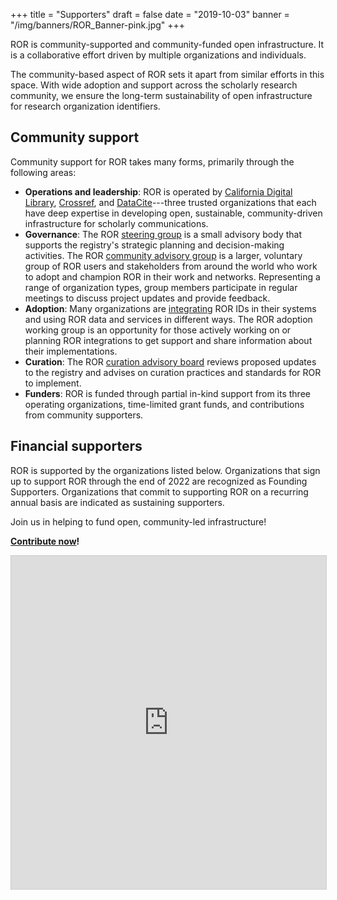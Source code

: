 +++
title = "Supporters"
draft = false
date = "2019-10-03"
banner = "/img/banners/ROR_Banner-pink.jpg"
+++

ROR is community-supported and community-funded open infrastructure. It is a collaborative effort driven by multiple organizations and individuals.

The community-based aspect of ROR sets it apart from similar efforts in this space. With wide adoption and support across the scholarly research community, we ensure the long-term sustainability of open infrastructure for research organization identifiers.

## Community support

Community support for ROR takes many forms, primarily through the following areas:

-  **Operations and leadership**: ROR is operated by [California Digital Library](https://cdlib.org), [Crossref](https://crossref.org), and [DataCite](https://datacite.org)---three trusted organizations that each have deep expertise in developing open, sustainable, community-driven infrastructure for scholarly communications. 
-  **Governance**: The ROR [steering group](/governance/#steering-group) is a small advisory body that supports the registry's strategic planning and decision-making activities. The ROR [community advisory group](/community) is a larger, voluntary group of ROR users and stakeholders from around the world who work to adopt and champion ROR in their work and networks. Representing a range of organization types, group members participate in regular meetings to discuss project updates and provide feedback.
-  **Adoption**: Many organizations are [integrating](/integrations) ROR IDs in their systems and using ROR data and services in different ways. The ROR adoption working group is an opportunity for those actively working on or planning ROR integrations to get support and share information about their implementations.
-  **Curation**: The ROR [curation advisory board](/curation) reviews proposed updates to the registry and advises on curation practices and standards for ROR to implement.
-  **Funders**: ROR is funded through partial in-kind support from its three operating organizations, time-limited grant funds, and contributions from community supporters.

## Financial supporters
ROR is supported by the organizations listed below. Organizations that sign up to support ROR through the end of 2022 are recognized as Founding Supporters. Organizations that commit to supporting ROR on a recurring annual basis are indicated as sustaining supporters.

Join us in helping to fund open, community-led infrastructure!

**[Contribute now](/sustain)!**

<iframe class="airtable-embed" src="https://airtable.com/embed/shrd7RFd5WEQHPVXL?backgroundColor=gray&viewControls=on" frameborder="0" onmousewheel="" width="100%" height="533" style="background: transparent; border: 1px solid #ccc;"></iframe>
